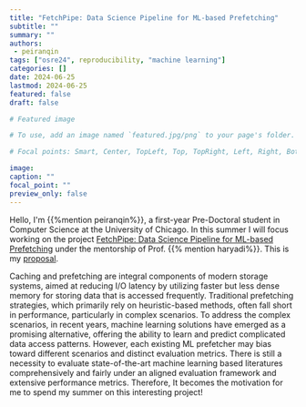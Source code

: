 ```yaml
---
title: "FetchPipe: Data Science Pipeline for ML-based Prefetching"
subtitle: ""
summary: ""
authors:
 - peiranqin
tags: ["osre24", reproducibility, "machine learning"]
categories: []
date: 2024-06-25
lastmod: 2024-06-25
featured: false
draft: false

# Featured image

# To use, add an image named `featured.jpg/png` to your page's folder.

# Focal points: Smart, Center, TopLeft, Top, TopRight, Left, Right, BottomLeft, Bottom, BottomRight.

image:
caption: ""
focal_point: ""
preview_only: false
---
```


Hello, I'm {{%mention peiranqin%}}, a first-year Pre-Doctoral student in Computer Science at the University of Chicago. In this summer I will focus
working on the project [FetchPipe: Data Science Pipeline for ML-based Prefetching](https://ucsc-ospo.github.io/project/osre24/uchicago/fetchpipe/) under the mentorship of Prof. {{% mention haryadi%}}. This is my [proposal](https://docs.google.com/document/d/1Bq4tulf6bd9HuKyy3mxC-LRKwe9e7YAOVNYQNJTPsys/edit#heading=h.pwfhd8ioumbq).

Caching and prefetching are integral components of modern storage systems, aimed at reducing I/O latency by utilizing faster but less dense memory for storing data that is accessed frequently. Traditional prefetching strategies, which primarily rely on heuristic-based methods, often fall short in performance, particularly in complex scenarios. To address the complex scenarios, in recent years, machine learning solutions have emerged as a promising alternative, offering the ability to learn and predict complicated data access patterns. However, each existing ML prefetcher may bias toward different scenarios and distinct evaluation metrics. There is still a necessity to evaluate state-of-the-art machine learning based literatures comprehensively and fairly under an aligned evaluation framework and extensive performance metrics. Therefore, It becomes the motivation for me to spend my summer on this interesting project!





